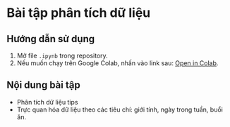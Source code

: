 # Bài tập phân tích dữ liệu

## Hướng dẫn sử dụng
1. Mở file `.ipynb` trong repository.
2. Nếu muốn chạy trên Google Colab, nhấn vào link sau: [Open in Colab](https://colab.research.google.com/drive/16ZCxEHSx4avHNP3VPdgtttzzHebI0V37).

## Nội dung bài tập
- Phân tích dữ liệu tips
- Trực quan hóa dữ liệu theo các tiêu chí: giới tính, ngày trong tuần, buổi ăn.

